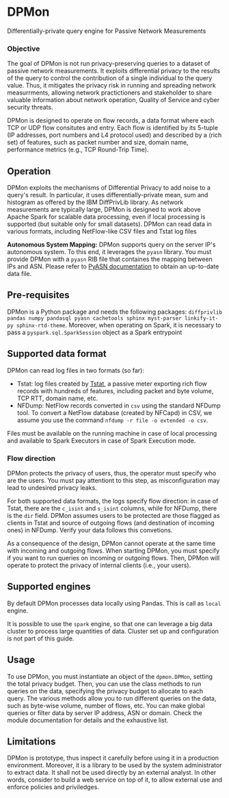 # DPMon
Differentially-private query engine for Passive Network Measurements

### Objective

The goal of DPMon is not run privacy-preserving queries to a dataset of passive network measurements.
It exploits differential privacy to the results of the query to control the contribution of a single individual to the query value.
Thus, it mitigates the privacy risk in running and spreading network measurrments, allowing network practictioners and stakeholder to share valuable information about network operation, Quality of Service and cyber security threats.

DPMon is designed to operate on flow records, a data format where each TCP or UDP flow consitutes and entry. Each flow is identified by its 5-tuple (IP addresses, port numbers and L4 protocol used) and described by a (rich set) of features, such as packet number and size, domain name, performance metrics (e.g., TCP Round-Trip Time).

## Operation

DPMon exploits the mechanisms of Differential Privacy to add noise to a query's result. In particular, it uses differentially-private mean, sum and histogram as offered by the IBM DiffPrivLib library.
As network measurements are typically large, DPMon is designed to work above Apache Spark for scalable data processing, even if local processing is supported (but suitable only for small datasets).
DPMon can read data in various formats, including NetFlow-like CSV files and Tstat log files

**Autonomous System Mapping:** DPMon supports query on the server IP's autonomous system. To this end, it leverages the `pyasn` library. You must provide DPMon with a `pyasn` RIB file that containes the mapping between IPs and ASN. Please refer to [PyASN documentation](https://github.com/hadiasghari/pyasn) to obtain an up-to-date data file.

## Pre-requisites

DPMon is a Python package and needs the following packages: `diffprivlib pandas numpy pandasql pyasn cachetools sphinx myst-parser linkify-it-py sphinx-rtd-theme`.
Moreover, when operating on Spark, it is necessary to pass a `pyspark.sql.SparkSession` object as a Spark entrypoint

## Supported data format

DPMon can read log files in two formats (so far):

- Tstat: log files created by [Tstat](http://tstat.polito.it/), a passive meter exporting rich flow records with hundreds of features, including packet and byte volume, TCP RTT, domain name, etc.
- NFDump: NetFlow records converted in `csv` using the standard NFDump tool. To convert a NetFlow database (created by NFCapd) in CSV, we assume you use the command `nfdump -r file -o extended -o csv`.

Files must be available on the running machine in case of local processing and available to Spark Executors in case of Spark Execution mode.


### Flow direction

DPMon protects the privacy of users, thus, the operator must specify who are the users. You must pay attentiont to this step, as misconfiguration may lead to undesired privacy leaks.

For both supported data formats, the logs specify flow direction: in case of Tstat, there are the `c_isint` and `s_isint` columns, while for NFDump, there is the `dir` field. DPMon assumes users to be protected are those flagged as clients in Tstat and source of outgoing flows (and destination of incoming ones) in NFDump. Verify your data follows this convetions.

As a consequence of the design, DPMon cannot operate at the same time with incoming and outgoing flows. When starting DPMon, you must specify if you want to run queries on incoming or outgoing flows. Then, DPMon will operate to protect the privacy of internal clients (i.e., your users).



## Supported engines

By default DPMon processes data locally using Pandas. This is call as `local` engine.

It is possible to use the `spark` engine, so that one can leverage a big data cluster to process large quantities of data. Cluster set up and configuration is not part of this guide.

## Usage

To use DPMon, you must instantiate an object of the `dpmon.DPMon`, setting the total privacy budget. Then, you can use the class methods to run queries on the data, specifying the privacy budget to allocate to each query.
The various methods allow you to run different queries on the data, such as byte-wise volume, number of flows, etc.
You can make global queries or filter data by server IP address, ASN or domain.
Check the module documentation for details and the exhaustive list.

## Limitations

DPMon is prototype, thus inspect it carefully before using it in a production environment. Moreover, it is a library to be used by the system administrator to extract data. It shall not be used directly by an external analyst. In other words, consider to build a web service on top of it, to allow external use and enforce policies and priviledges.

